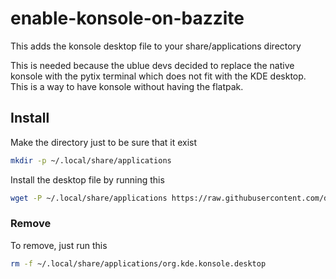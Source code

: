 # enable-konsole-on-bazzite
This adds the konsole desktop file to your share/applications directory

This is needed because the ublue devs decided to replace the native konsole with the pytix terminal which does not fit with the KDE desktop. This is a way to have konsole without having the flatpak.

## Install

Make the directory just to be sure that it exist

```bash
mkdir -p ~/.local/share/applications
```

Install the desktop file by running this

```bash
wget -P ~/.local/share/applications https://raw.githubusercontent.com/dnkmmr69420/enable-konsole-on-bazzite/refs/heads/main/org.kde.konsole.desktop
```

### Remove

To remove, just run this


```bash
rm -f ~/.local/share/applications/org.kde.konsole.desktop
```
